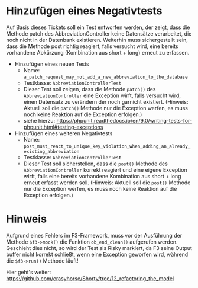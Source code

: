 # Hinzufügen eines Negativtests

Auf Basis dieses Tickets soll ein Test entworfen werden, der zeigt, dass die Methode patch des AbbreviationController keine Datensätze verarbeitet, die noch nicht in der Datenbank existieren. Weiterhin muss sichergestellt sein, dass die Methode post richtig reagiert, falls versucht wird, eine bereits vorhandene Abkürzung (Kombination aus short + long) erneut zu erfassen.

* Hinzufügen eines neuen Tests
  * Name: `a_patch_request_may_not_add_a_new_abbreviation_to_the_database`
  * Testklasse: `AbbreviationControllerTest`
  * Dieser Test soll zeigen, dass die Methode `patch()` des `AbbreviationController` eine Exception wirft, falls versucht wird, einen Datensatz zu verändern der noch garnicht existiert. (Hinweis: Aktuell soll die `patch()` Methode nur die Exception werfen, es muss noch keine Reaktion auf die Exception erfolgen.)
  * siehe hierzu: https://phpunit.readthedocs.io/en/9.0/writing-tests-for-phpunit.html#testing-exceptions
* Hinzufügen eines weiteren Negativtests
  * Name: `post_must_react_to_unique_key_violation_when_adding_an_already_existing_abbreviation`
  * Testklasse: `AbbreviationControllerTest`
  * Dieser Test soll sicherstellen, dass die `post()` Methode des `AbbreviationController` korrekt reagiert und eine eigene Exception wirft, falls eine bereits vorhandene Kombination aus short + long erneut erfasst werden soll. (Hinweis: Aktuell soll die `post()` Methode nur die Exception werfen, es muss noch keine Reaktion auf die Exception erfolgen.)

# Hinweis

Aufgrund eines Fehlers im F3-Framework, muss vor der Ausführung der Methode `$f3->mock()` die Funktion `ob_end_clean()` aufgerufen werden. Geschieht dies nicht, so wird der Test als Risky markiert, da F3 seine Output buffer nicht korrekt schließt, wenn eine Exception geworfen wird, während die `$f3->run()` Methode läuft!




Hier geht's weiter: https://github.com/crasyhorse/Shorty/tree/12_refactoring_the_model